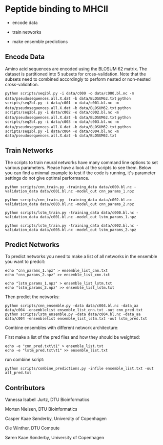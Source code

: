 # Peptide binding to MHCII

- encode data

- train networks

- make ensemble predictions

## Encode Data

Amino acid sequences are encoded using the BLOSUM 62 matrix. The dataset is
partitioned into 5 subsets for cross-validation. Note that the subsets need to
combined accordingly to perform nested or non-nested cross-validation.

`python scripts/seq2bl.py -i data/c000 -o data/c000.bl.nc -m data/pseudosequences.all.X.dat -b data/BLOSUM62.txt`
`python scripts/seq2bl.py -i data/c001 -o data/c001.bl.nc -m data/pseudosequences.all.X.dat -b data/BLOSUM62.txt`
`python scripts/seq2bl.py -i data/c002 -o data/c002.bl.nc -m data/pseudosequences.all.X.dat -b data/BLOSUM62.txt`
`python scripts/seq2bl.py -i data/c003 -o data/c003.bl.nc -m data/pseudosequences.all.X.dat -b data/BLOSUM62.txt`
`python scripts/seq2bl.py -i data/c004 -o data/c004.bl.nc -m data/pseudosequences.all.X.dat -b data/BLOSUM62.txt`

## Train Networks

The scripts to train neural networks have many command line options to set
various parameters. Please have a look at the scripts to see them. Below you can
find a minmal example to test if the code is running, it's parameter settings do
not give optimal performance.

`python scripts/cnn_train.py -training_data data/c000.bl.nc -validation_data data/c001.bl.nc -model_out cnn_params_1.npz`


`python scripts/cnn_train.py -training_data data/c002.bl.nc -validation_data data/c003.bl.nc -model_out cnn_params_2.npz`


`python scripts/lstm_train.py -training_data data/c000.bl.nc -validation_data data/c001.bl.nc -model_out lstm_params_1.npz`


`python scripts/lstm_train.py -training_data data/c002.bl.nc -validation_data data/c003.bl.nc -model_out lstm_params_2.npz`

## Predict Networks

To predict networks you need to make a list of all networks in the ensemble you
want to predcit:

`echo "cnn_params_1.npz" > ensemble_list_cnn.txt`<br/>
`echo "cnn_params_2.npz" >> ensemble_list_cnn.txt`


`echo "lstm_params_1.npz" > ensemble_list_lstm.txt`<br/>
`echo "lstm_params_2.npz" >> ensemble_list_lstm.txt`

Then predict the networks:

`python scripts/cnn_ensemble.py -data data/c004.bl.nc -data_aa data/c004 -ensemblelist ensemble_list_cnn.txt -out cnn_pred.txt`<br/>
`python scripts/lstm_ensemble.py -data data/c004.bl.nc -data_aa data/c004 -ensemblelist ensemble_list_lstm.txt -out lstm_pred.txt`

Combine ensembles with different network architecture:

First make a list of the pred files and how they should be weighted:

`echo -e "cnn_pred.txt\t1" > ensemble_list.txt`<br/>
`echo -e "lstm_pred.txt\t1" >> ensemble_list.txt`

run combine script:

`python scripts/combine_predictions.py -infile ensemble_list.txt -out all_pred.txt`

## Contributors

Vanessa Isabell Jurtz, DTU Bioinformatics

Morten Nielsen, DTU Bioinformatics

Casper Kaae Sønderby, University of Copenhagen

Ole Winther, DTU Compute

Søren Kaae Sønderby, University of Copenhagen
